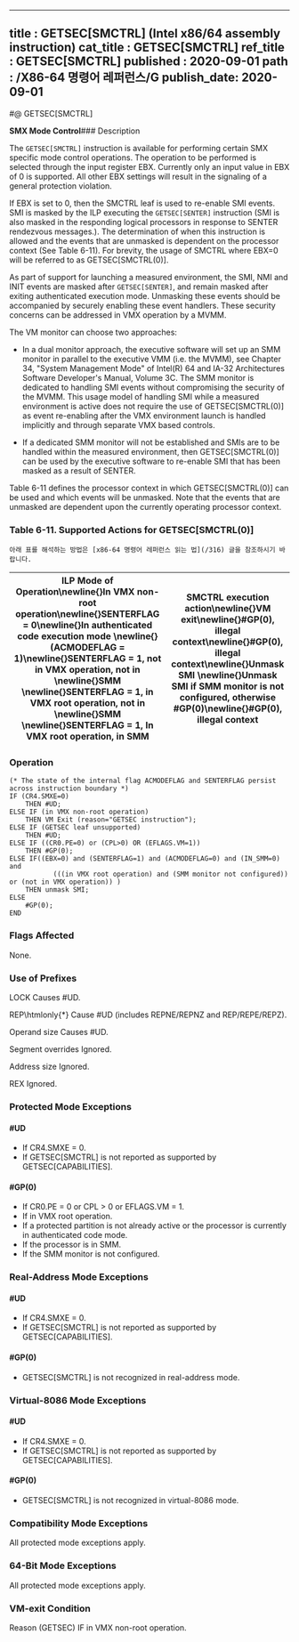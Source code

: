 ----------------------------
title : GETSEC[SMCTRL] (Intel x86/64 assembly instruction)
cat_title : GETSEC[SMCTRL]
ref_title : GETSEC[SMCTRL]
published : 2020-09-01
path : /X86-64 명령어 레퍼런스/G
publish_date: 2020-09-01
----------------------------


#@ GETSEC[SMCTRL]

**SMX Mode Control**### Description


The `GETSEC[SMCTRL]` instruction is available for performing certain SMX specific mode control operations. The operation to be performed is selected through the input register EBX. Currently only an input value in EBX of 0 is supported. All other EBX settings will result in the signaling of a general protection violation. 

If EBX is set to 0, then the SMCTRL leaf is used to re-enable SMI events. SMI is masked by the ILP executing the `GETSEC[SENTER]` instruction (SMI is also masked in the responding logical processors in response to SENTER rendezvous messages.). The determination of when this instruction is allowed and the events that are unmasked is dependent on the processor context (See Table 6-11). For brevity, the usage of SMCTRL where EBX=0 will be referred to as GETSEC[SMCTRL(0)].

As part of support for launching a measured environment, the SMI, NMI and INIT events are masked after `GETSEC[SENTER]`, and remain masked after exiting authenticated execution mode. Unmasking these events should be accompanied by securely enabling these event handlers. These security concerns can be addressed in VMX operation by a MVMM. 

The VM monitor can choose two approaches:

*  In a dual monitor approach, the executive software will set up an SMM monitor in parallel to the executive VMM (i.e. the MVMM), see Chapter 34, "System Management Mode" of Intel(R) 64 and IA-32 Architectures Software Developer's Manual, Volume 3C. The SMM monitor is dedicated to handling SMI events without compromising the security of the MVMM. This usage model of handling SMI while a measured environment is active does not require the use of GETSEC[SMCTRL(0)] as event re-enabling after the VMX environment launch is handled implicitly and through separate VMX based controls. 

*  If a dedicated SMM monitor will not be established and SMIs are to be handled within the measured environment, then GETSEC[SMCTRL(0)] can be used by the executive software to re-enable SMI that has been masked as a result of SENTER.

Table 6-11 defines the processor context in which GETSEC[SMCTRL(0)] can be used and which events will be unmasked. Note that the events that are unmasked are dependent upon the currently operating processor context.

### Table 6-11.  Supported Actions for GETSEC[SMCTRL(0)]


```lec-info
아래 표를 해석하는 방법은 [x86-64 명령어 레퍼런스 읽는 법](/316) 글을 참조하시기 바랍니다.
```

|**ILP Mode of Operation**\newline{}In VMX non-root operation\newline{}SENTERFLAG = 0\newline{}In authenticated code execution mode \newline{}(ACMODEFLAG = 1)\newline{}SENTERFLAG = 1, not in VMX operation, not in \newline{}SMM \newline{}SENTERFLAG = 1, in VMX root operation, not in \newline{}SMM \newline{}SENTERFLAG = 1, In VMX root operation, in SMM|**SMCTRL execution action**\newline{}VM exit\newline{}#GP(0), illegal context\newline{}#GP(0), illegal context\newline{}Unmask SMI \newline{}Unmask SMI if SMM monitor is not configured, otherwise #GP(0)\newline{}#GP(0), illegal context|
|---------------------------------------------------------------------------------------------------------------------------------------------------------------------------------------------------------------------------------------------------------------------------------------------------------------------------------------------------------------|-------------------------------------------------------------------------------------------------------------------------------------------------------------------------------------------------------------------------------------------|

### Operation

```info-verb
(* The state of the internal flag ACMODEFLAG and SENTERFLAG persist across instruction boundary *)
IF (CR4.SMXE=0)
    THEN #UD;
ELSE IF (in VMX non-root operation)
    THEN VM Exit (reason="GETSEC instruction");
ELSE IF (GETSEC leaf unsupported)
    THEN #UD;
ELSE IF ((CR0.PE=0) or (CPL>0) OR (EFLAGS.VM=1))
    THEN #GP(0);
ELSE IF((EBX=0) and (SENTERFLAG=1) and (ACMODEFLAG=0) and (IN_SMM=0) and
           (((in VMX root operation) and (SMM monitor not configured)) or (not in VMX operation)) )
    THEN unmask SMI;
ELSE
    #GP(0);
END
```
### Flags Affected


None.

### Use of Prefixes


LOCK Causes #UD.

REP\htmlonly{*} Cause #UD (includes REPNE/REPNZ and REP/REPE/REPZ).

Operand size Causes #UD.

Segment overrides Ignored.

Address size Ignored.

REX Ignored.


### Protected Mode Exceptions

#### #UD
* If CR4.SMXE = 0.
* If GETSEC[SMCTRL] is not reported as supported by GETSEC[CAPABILITIES].

#### #GP(0)
* If CR0.PE = 0 or CPL > 0 or EFLAGS.VM = 1.
* If in VMX root operation.
* If a protected partition is not already active or the processor is currently in authenticated code mode.
* If the processor is in SMM.
* If the SMM monitor is not configured.

### Real-Address Mode Exceptions

#### #UD
* If CR4.SMXE = 0.
* If GETSEC[SMCTRL] is not reported as supported by GETSEC[CAPABILITIES].

#### #GP(0)
* GETSEC[SMCTRL] is not recognized in real-address mode.

### Virtual-8086 Mode Exceptions

#### #UD
* If CR4.SMXE = 0.
* If GETSEC[SMCTRL] is not reported as supported by GETSEC[CAPABILITIES].

#### #GP(0)
* GETSEC[SMCTRL] is not recognized in virtual-8086 mode.

### Compatibility Mode Exceptions



All protected mode exceptions apply.


### 64-Bit Mode Exceptions



All protected mode exceptions apply.

### VM-exit Condition


Reason (GETSEC) IF in VMX non-root operation.

